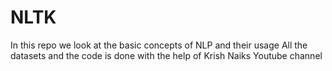 # NLTK
In this repo we look at the basic concepts of NLP and their usage 
All the datasets and the code is done with the help of Krish Naiks Youtube channel
